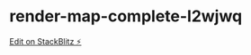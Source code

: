 # render-map-complete-l2wjwq

[Edit on StackBlitz ⚡️](https://stackblitz.com/edit/render-map-complete-l2wjwq)